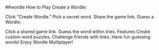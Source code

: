 ##wordle
How to Play
Create a Wordle:

Click "Create Wordle."
Pick a secret word.
Share the game link.
Guess a Wordle:

Click a shared game link.
Guess the word within tries.
Features
Create custom word puzzles.
Challenge friends with links.
Have fun guessing words!
Enjoy Wordle Multiplayer!
